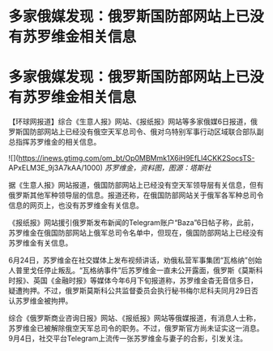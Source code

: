 # 多家俄媒发现：俄罗斯国防部网站上已没有苏罗维金相关信息

# 多家俄媒发现：俄罗斯国防部网站上已没有苏罗维金相关信息

【环球网报道】综合《生意人报》网站、《报纸报》网站等多家俄媒6日报道，俄罗斯国防部网站上已经没有俄空天军总司令、俄对乌特别军事行动区域联合部队副总指挥苏罗维金的相关信息。

![](https://inews.gtimg.com/om_bt/Op0MBMmk1X6iH9EfLl4CKK2SocsTS-
APxELM3E_9j3A7kAA/1000) _苏罗维金，资料图，图源：塔斯社_

据《生意人报》网站报道，俄国防部网站上已经没有空天军领导层有关信息，但有俄罗斯其他军种领导层的信息。报道还称，在俄国防部网站关于俄军各军种总司令信息的网页上，也没有苏罗维金有关信息。

《报纸报》网站援引俄罗斯发布新闻的Telegram账户“Baza”6日帖子称，此前，苏罗维金在俄国防部网站上俄军总司令名单中，但现在，俄国防部网站上已经没有苏罗维金有关信息。

6月24日，苏罗维金在社交媒体上发布视频讲话，劝俄私营军事集团“瓦格纳”创始人普里戈任停止叛乱。“瓦格纳事件”后苏罗维金一直未公开露面，俄罗斯《莫斯科时报》、英国《金融时报》等媒体今年6月下旬报道称，苏罗维金杳无音信多日，疑遭拘押。不过，俄罗斯莫斯科公共监督委员会执行秘书梅尔尼科夫同月29日否认苏罗维金被拘押。

综合《俄罗斯商业咨询日报》网站、《报纸报》网站等俄媒报道，有消息人士称，苏罗维金已被解除俄空天军总司令的职务。不过，俄罗斯官方尚未证实这一消息。9月4日，社交平台Telegram上流传一张苏罗维金与妻子的合影，引发关注。

